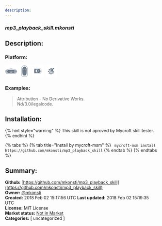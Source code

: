 ```yaml
---
description: 
---
```


### _mp3_playback_skill.mkonsti_  
## Description:  
  
  
### Platform:  
 ![Mark I](../.gitbook/assets/mark-1-icon.png)  ![Mark II](../.gitbook/assets/mark-2-icon.png)  ![Picroft](../.gitbook/assets/picroft-icon.png)  ![plasmoid](../.gitbook/assets/kde.png)   
### Examples:  
> Attribution - No Derivative Works.  
> Nd/3.0/legalcode.  
  
## Installation:  
{% hint style="warning" %}
This skill is not aproved by Mycroft skill tester.
{% endhint %}
    
{% tabs %}
{% tab title="Install by mycroft-msm" %}
``` mycroft-msm install https://github.com/mkonsti/mp3_playback_skill```
{% endtab %}
  {% endtabs %}
    
## Summary:  
**Github:** [https://github.com/mkonsti/mp3_playback_skill](https://github.com/mkonsti/mp3_playback_skill)  
**Owner:** [@mkonsti](https://github.com/mkonsti)  
**Created:** 2018 Feb 02 15:17:56 UTC  **Last updated:** 2018 Feb 02 15:19:35 UTC  
**License:** MIT License  
**Market status:** [Not in Market](https://market.mycroft.ai/skill/)  
**Categories:** [ uncategorized ]   
